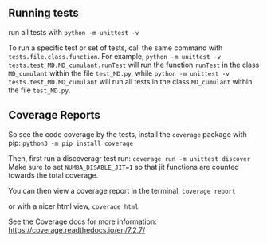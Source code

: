
## Running tests
run all tests with 
`python -m unittest -v`

To run a specific test or set of tests, call the same command with `tests.file.class.function`. For example, 
`python -m unittest -v tests.test_MD.MD_cumulant.runTest`
will run the function `runTest` in the class `MD_cumulant` within the file `test_MD.py`, while
`python -m unittest -v tests.test_MD.MD_cumulant`
will run all tests in the class `MD_cumulant` within the file `test_MD.py`.

## Coverage Reports
So see the code coverage by the tests, install the `coverage` package with pip:
`python3 -m pip install coverage`

Then, first run a discoveragr test run:
`coverage run -m unittest discover`
Make sure to set `NUMBA_DISABLE_JIT=1` so that jit functions are counted
towards the total coverage.

You can then view a coverage report in the terminal,
`coverage report`

or with a nicer html view,
`coverage html`

See the Coverage docs for more information: https://coverage.readthedocs.io/en/7.2.7/
